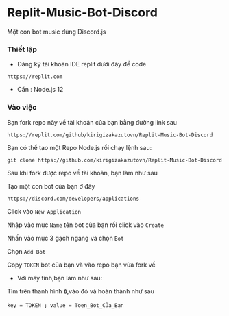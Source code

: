 # Replit-Music-Bot-Discord
Một con bot music dùng Discord.js

### Thiết lập
- Đăng ký tài khoản IDE replit dưới đây để code

```
https://replit.com
```
- Cần : Node.js 12

### Vào việc 

Bạn fork repo này về tài khoản của bạn bằng đường link sau

```
https://replit.com/github/kirigizakazutovn/Replit-Music-Bot-Discord
```

Bạn có thể tạo một Repo Node.js rồi chạy lệnh sau:

`git clone https://github.com/kirigizakazutovn/Replit-Music-Bot-Discord`

Sau khi fork được repo về tài khoản, bạn làm như sau

Tạo một con bot của bạn ở đây


```
https://discord.com/developers/applications
```

Click vào `New Application`

Nhập vào mục `Name` tên bot của bạn rồi click vào `Create`

Nhấn vào mục 3 gạch ngang và chọn `Bot`

Chọn `Add Bot`

Copy `TOKEN` bot của bạn và vào repo bạn vừa fork về

- Với máy tính,bạn làm như sau:

Tìm trên thanh hình `🔒`,vào đó và hoàn thành như sau

`key = TOKEN ; value = Toen_Bot_Của_Bạn`
